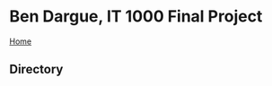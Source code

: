 # **Ben Dargue, IT 1000 Final Project**
[Home](https://github.com/keysor/Final/blob/main/README.md)
## Directory
